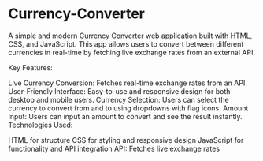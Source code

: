 # Currency-Converter

A simple and modern Currency Converter web application built with HTML, CSS, and JavaScript. This app allows users to convert between different currencies in real-time by fetching live exchange rates from an external API.

Key Features:

Live Currency Conversion: Fetches real-time exchange rates from an API.
User-Friendly Interface: Easy-to-use and responsive design for both desktop and mobile users.
Currency Selection: Users can select the currency to convert from and to using dropdowns with flag icons.
Amount Input: Users can input an amount to convert and see the result instantly.
Technologies Used:

HTML for structure
CSS for styling and responsive design
JavaScript for functionality and API integration
API: Fetches live exchange rates 
